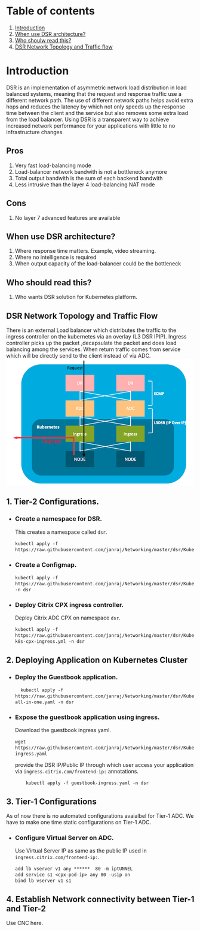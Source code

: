 # Table of contents
1. [Introduction](#introduction)
2. [When use DSR architecture?](#when_use_dsr_architecture)
3. [Who shoulw read this?](#who_should_read_this)
4. [DSR Network Topology and Traffic flow](#dsr_network_topology_and_traffic_flow)

# **Introduction**
DSR is an implementation of asymmetric network load distribution in load balanced systems, meaning that the request and response traffic use a different network path.
The use of different network paths helps avoid extra hops and reduces the latency by which not only speeds up the response time between the client and the service but also removes some extra load from the load balancer. Using DSR is a transparent way to achieve increased network performance for your applications with little to no infrastructure changes.

## **Pros**

1. Very fast load-balancing mode
2. Load-balancer network bandwith is not a bottleneck anymore
3. Total output bandwith is the sum of each backend bandwith
4. Less intrusive than the layer 4 load-balancing NAT mode

## **Cons**

1. No layer 7 advanced features are available

## **When use DSR architecture?**

1. Where response time matters. Example, video streaming.
2. Where no intelligence is required
3. When output capacity of the load-balancer could be the bottleneck

## **Who should read this?**

1. Who wants DSR solution for Kubernetes platform.

## **DSR Network Topology and Traffic Flow**

There is an external Load balancer which distributes the traffic to the ingress controller on the kubernetes via an overlay (L3 DSR IPIP). Ingress controller picks up the packet ,decapsulate the packet and does load balancing among the services. When return traffic comes from service which will be directly send to the client instead of via ADC.
![](./images/DSR_Traffic_FLow.png)


## **1. Tier-2 Configurations.**
- ### **Create a namespace  for DSR.**

	This creates a namespace called ```dsr```.

	```
	kubectl apply -f https://raw.githubusercontent.com/janraj/Networking/master/dsr/KubernetesConfig/dsr_namespace.yaml
	```

- ### **Create a Configmap.**

	```
	kubectl apply -f https://raw.githubusercontent.com/janraj/Networking/master/dsr/KubernetesConfig/cpx_config.yaml -n dsr
	```

- ### **Deploy Citrix CPX ingress controller.**

	Deploy Citrix ADC CPX on namespace ```dsr```.
	```
	kubectl apply -f https://raw.githubusercontent.com/janraj/Networking/master/dsr/KubernetesConfig/citrix-k8s-cpx-ingress.yml -n dsr
	```

## **2. Deploying Application on Kubernetes Cluster**

- ### **Deploy the Guestbook application.**

	```
	  kubectl apply -f https://raw.githubusercontent.com/janraj/Networking/master/dsr/KubernetesConfig/guestbook-all-in-one.yaml -n dsr 
	```
- ### **Expose the guestbook application using ingress.**

	Download the guestbook ingress yaml.
	```
	wget https://raw.githubusercontent.com/janraj/Networking/master/dsr/KubernetesConfig/guestbook-ingress.yaml
	```
	provide the DSR IP/Public IP through which user access your application via ```ingress.citrix.com/frontend-ip:``` annotations.
	```
     	kubectl apply -f guestbook-ingress.yaml -n dsr
	```

## **3. Tier-1 Configurations**

   As of now there is no automated configurations avaialbel for Tier-1 ADC. We have to make one time static configurations on Tier-1 ADC.

- ### Configure Virtual Server on ADC.

	Use Virtual Server IP as same as the public IP used in ```ingress.citrix.com/frontend-ip:```. 

	```
	add lb vserver v1 any ******  80 -m iptUNNEL
	add service s1 <cpx-pod-ip> any 80 -usip on
	bind lb vserver v1 s1
	```

## **4. Establish Network connectivity between Tier-1 and Tier-2**
 
Use CNC here.


